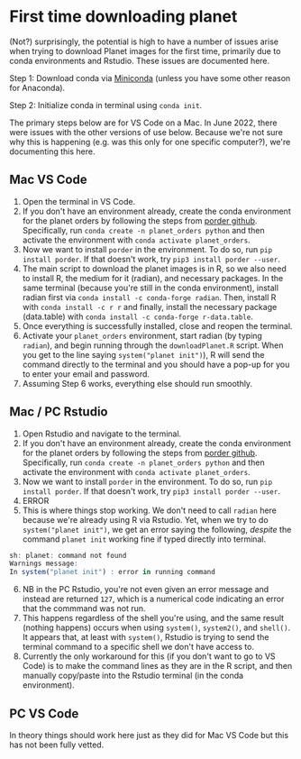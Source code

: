 # First time downloading planet

(Not?) surprisingly, the potential is high to have a number of issues arise when trying to download Planet images for the first time, primarily due to conda environments and Rstudio. These issues are documented here.

Step 1: Download conda via [Miniconda](https://docs.conda.io/en/latest/miniconda.html) (unless you have some other reason for Anaconda).

Step 2: Initialize conda in terminal using `conda init`.

The primary steps below are for VS Code on a Mac. In June 2022, there were issues with the other versions of use below. Because we're not sure why this is happening (e.g. was this only for one specific computer?), we're documenting this here.

## Mac VS Code
1. Open the terminal in VS Code.
2. If you don't have an environment already, create the conda environment for the planet orders by following the steps from [porder github](https://github.com/tyson-swetnam/porder). Specifically, run `conda create -n planet_orders python` and then activate the environment with `conda activate planet_orders`.
3. Now we want to install `porder` in the environment. To do so, run `pip install porder`. If that doesn't work, try `pip3 install porder --user`.
4. The main script to download the planet images is in R, so we also need to install R, the medium for it (radian), and necessary packages. In the same terminal (because you're still in the conda environment), install radian first via `conda install -c conda-forge radian`. Then, install R with `conda install -c r r` and finally, install the necessary package (data.table) with `conda install -c conda-forge r-data.table`.
5. Once everything is successfully installed, close and reopen the terminal.
6. Activate your `planet_orders` environment, start radian (by typing `radian`), and begin running through the `downloadPlanet.R` script. When you get to the line saying `system("planet init")`), R will send the command directly to the terminal and you should have a pop-up for you to enter your email and password. 
7. Assuming Step 6 works, everything else should run smoothly.

## Mac / PC Rstudio
1. Open Rstudio and navigate to the terminal.
2. If you don't have an environment already, create the conda environment for the planet orders by following the steps from [porder github](https://github.com/tyson-swetnam/porder). Specifically, run `conda create -n planet_orders python` and then activate the environment with `conda activate planet_orders`.
3. Now we want to install `porder` in the environment. To do so, run `pip install porder`. If that doesn't work, try `pip3 install porder --user`.
4. ERROR
5. This is where things stop working. We don't need to call `radian` here because we're already using R via Rstudio. Yet, when we try to do `system("planet init")`, we get an error saying the following, *despite* the command `planet init` working fine if typed directly into terminal.

```r
sh: planet: command not found
Warnings message:
In system("planet init") : error in running command
```

6. NB in the PC Rstudio, you're not even given an error message and instead are returned `127`, which is a numerical code indicating an error that the commmand was not run.
7. This happens regardless of the shell you're using, and the same result (nothing happens) occurs when using `system()`, `system2()`, and `shell()`. It appears that, at least with `system()`, Rstudio is trying to send the terminal command to a specific shell we don't have access to.
8. Currently the only workaround for this (if you don't want to go to VS Code) is to make the command lines as they are in the R script, and then manually copy/paste into the Rstudio terminal (in the conda environment).

## PC VS Code
In theory things should work here just as they did for Mac VS Code but this has not been fully vetted.
